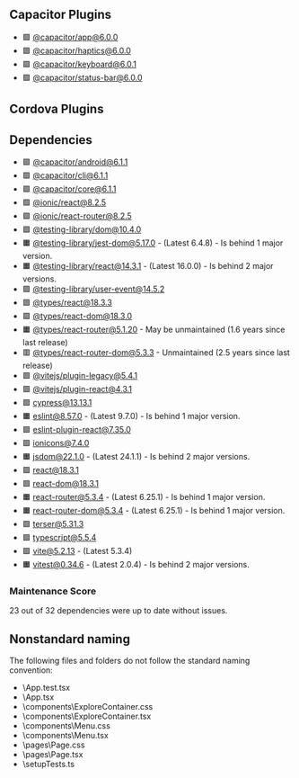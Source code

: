 ## Capacitor Plugins

- 🟩 [@capacitor/app@6.0.0](https://github.com/ionic-team/capacitor-plugins.git)
- 🟩 [@capacitor/haptics@6.0.0](https://github.com/ionic-team/capacitor-plugins.git)
- 🟩 [@capacitor/keyboard@6.0.1](https://github.com/ionic-team/capacitor-plugins.git)
- 🟩 [@capacitor/status-bar@6.0.0](https://github.com/ionic-team/capacitor-plugins.git)
## Cordova Plugins

## Dependencies

- 🟩 [@capacitor/android@6.1.1](https://github.com/ionic-team/capacitor.git)
- 🟩 [@capacitor/cli@6.1.1](https://github.com/ionic-team/capacitor.git)
- 🟩 [@capacitor/core@6.1.1](https://github.com/ionic-team/capacitor.git)
- 🟩 [@ionic/react@8.2.5](https://github.com/ionic-team/ionic-framework.git)
- 🟩 [@ionic/react-router@8.2.5](https://github.com/ionic-team/ionic-framework.git)
- 🟩 [@testing-library/dom@10.4.0](https://github.com/testing-library/dom-testing-library.git)
- 🟧 [@testing-library/jest-dom@5.17.0](https://github.com/testing-library/jest-dom.git) - (Latest 6.4.8) - Is behind 1 major version.
- 🟧 [@testing-library/react@14.3.1](https://github.com/testing-library/react-testing-library.git) - (Latest 16.0.0) - Is behind 2 major versions.
- 🟩 [@testing-library/user-event@14.5.2](https://github.com/testing-library/user-event.git)
- 🟩 [@types/react@18.3.3](https://github.com/DefinitelyTyped/DefinitelyTyped.git)
- 🟩 [@types/react-dom@18.3.0](https://github.com/DefinitelyTyped/DefinitelyTyped.git)
- 🟧 [@types/react-router@5.1.20](https://github.com/DefinitelyTyped/DefinitelyTyped.git) - May be unmaintained (1.6 years since last release)
- 🟥 [@types/react-router-dom@5.3.3](https://github.com/DefinitelyTyped/DefinitelyTyped.git) - Unmaintained (2.5 years since last release)
- 🟩 [@vitejs/plugin-legacy@5.4.1](https://github.com/vitejs/vite.git)
- 🟩 [@vitejs/plugin-react@4.3.1](https://github.com/vitejs/vite-plugin-react.git)
- 🟩 [cypress@13.13.1](https://github.com/cypress-io/cypress.git)
- 🟧 [eslint@8.57.0](https://github.com/eslint/eslint.git) - (Latest 9.7.0) - Is behind 1 major version.
- 🟩 [eslint-plugin-react@7.35.0](https://github.com/jsx-eslint/eslint-plugin-react.git)
- 🟩 [ionicons@7.4.0](https://github.com/ionic-team/ionicons.git)
- 🟧 [jsdom@22.1.0](https://github.com/jsdom/jsdom.git) - (Latest 24.1.1) - Is behind 2 major versions.
- 🟩 [react@18.3.1](https://github.com/facebook/react.git)
- 🟩 [react-dom@18.3.1](https://github.com/facebook/react.git)
- 🟧 [react-router@5.3.4](https://github.com/remix-run/react-router.git) - (Latest 6.25.1) - Is behind 1 major version.
- 🟧 [react-router-dom@5.3.4](https://github.com/remix-run/react-router.git) - (Latest 6.25.1) - Is behind 1 major version.
- 🟩 [terser@5.31.3](https://github.com/terser/terser.git)
- 🟩 [typescript@5.5.4](https://github.com/Microsoft/TypeScript.git)
- 🟩 [vite@5.2.13](https://github.com/vitejs/vite.git) - (Latest 5.3.4)
- 🟧 [vitest@0.34.6](https://github.com/vitest-dev/vitest.git) - (Latest 2.0.4) - Is behind 2 major versions.
### Maintenance Score
23 out of 32 dependencies were up to date without issues.



## Nonstandard naming
The following files and folders do not follow the standard naming convention:

- \App.test.tsx
- \App.tsx
- \components\ExploreContainer.css
- \components\ExploreContainer.tsx
- \components\Menu.css
- \components\Menu.tsx
- \pages\Page.css
- \pages\Page.tsx
- \setupTests.ts
